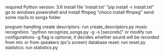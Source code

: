 required Python version: 3.6
install file 'install.txt'
"pip install -r install.txt"
go to windows powershell and install ffmpeg
"choco install ffmpeg"
send some mp3s to songs folder

program handling
create descriptors: run create_descriptors.py 
music recognition: "python recognize_songs.py -g -s [seconds]" or modify run configurations
-g flag is optional, it decides whether sound will be recorded from mic or from speakers (pc's screen)
database reset: run reset.py
statistics: run statistics.py
